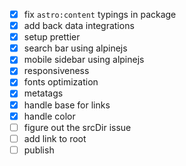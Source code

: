 - [x] fix `astro:content` typings in package
- [x] add back data integrations
- [x] setup prettier
- [x] search bar using alpinejs
- [x] mobile sidebar using alpinejs
- [x] responsiveness
- [x] fonts optimization
- [x] metatags
- [x] handle base for links
- [x] handle color
- [ ] figure out the srcDir issue
- [ ] add link to root
- [ ] publish
